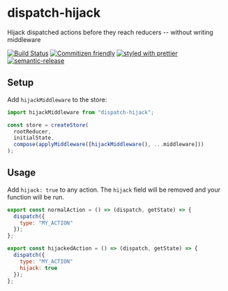 # dispatch-hijack

Hijack dispatched actions before they reach reducers -- without writing middleware

[![Build Status](https://travis-ci.org/zachary-sierakowski/dispatch-hijack.svg?branch=master)](https://travis-ci.org/zachary-sierakowski/dispatch-hijack) [![Commitizen friendly](https://img.shields.io/badge/commitizen-friendly-brightgreen.svg)](http://commitizen.github.io/cz-cli/) [![styled with prettier](https://img.shields.io/badge/styled_with-prettier-ff69b4.svg)](https://github.com/prettier/prettier) [![semantic-release](https://img.shields.io/badge/%F0%9F%93%A6%F0%9F%9A%80-semantic--release-e10079.svg)](https://github.com/semantic-release/semantic-release)

## Setup

Add `hijackMiddleware` to the store:

```javascript
import hijackMiddleware from "dispatch-hijack";

const store = createStore(
  rootReducer,
  initialState,
  compose(applyMiddleware([hijackMiddleware(), ...middleware]))
);
```

## Usage

Add `hijack: true` to any action. The `hijack` field will be removed and your function will be run.

```javascript
export const normalAction = () => (dispatch, getState) => {
  dispatch({
    type: "MY_ACTION"
  });
};

export const hijackedAction = () => (dispatch, getState) => {
  dispatch({
    type: "MY_ACTION"
    hijack: true
  });
};
```
